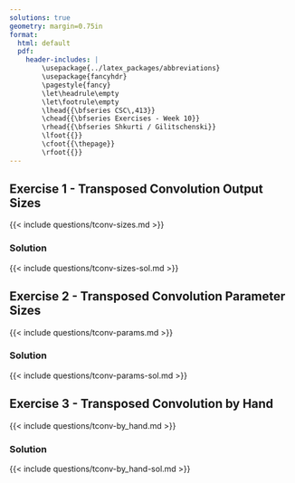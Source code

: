 ```yaml
---
solutions: true
geometry: margin=0.75in
format:
  html: default
  pdf:
    header-includes: |
        \usepackage{../latex_packages/abbreviations}
        \usepackage{fancyhdr}
        \pagestyle{fancy}
        \let\headrule\empty
        \let\footrule\empty
        \lhead{{\bfseries CSC\,413}}
        \chead{{\bfseries Exercises - Week 10}}
        \rhead{{\bfseries Shkurti / Gilitschenski}}
        \lfoot{{}}
        \cfoot{{\thepage}}
        \rfoot{{}}
---
```


## Exercise 1 - Transposed Convolution Output Sizes
{{< include questions/tconv-sizes.md >}}

### Solution
{{< include questions/tconv-sizes-sol.md >}}

## Exercise 2 - Transposed Convolution Parameter Sizes
{{< include questions/tconv-params.md >}}

### Solution
{{< include questions/tconv-params-sol.md >}}

## Exercise 3 - Transposed Convolution by Hand
{{< include questions/tconv-by_hand.md >}}

### Solution
{{< include questions/tconv-by_hand-sol.md >}}

